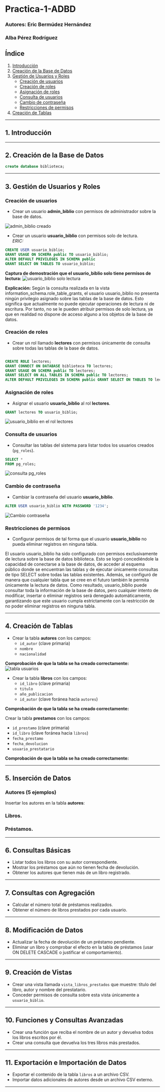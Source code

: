 # Practica-1-ADBD
### Autores: Eric Bermúdez Hernández
###          Alba Pérez Rodríguez


## Índice
1. [Introducción](#introducción)  
2. [Creación de la Base de Datos](#creación-de-la-base-de-datos)  
3. [Gestión de Usuarios y Roles](#gestión-de-usuarios-y-roles)  
   - [Creación de usuarios](#creación-de-usuarios)  
   - [Creación de roles](#creación-de-roles)  
   - [Asignación de roles](#asignación-de-roles)  
   - [Consulta de usuarios](#consulta-de-usuarios)  
   - [Cambio de contraseña](#cambio-de-contraseña)  
   - [Restricciones de permisos](#restricciones-de-permisos)  
4. [Creación de Tablas](#creación-de-tablas)  

---

## 1. Introducción


---


## 2. Creación de la Base de Datos

``` sql
create database biblioteca;
``` 


---


## 3. Gestión de Usuarios y Roles

### Creación de usuarios
- Crear un usuario **admin_biblio** con permisos de administrador sobre la base de datos.  

![admin_biblio creado](img/admin_biblio.png)

- Crear un usuario **usuario_biblio** con permisos solo de lectura.  
*ERIC:*
```sql
CREATE USER usuario_biblio;
GRANT USAGE ON SCHEMA public TO usuario_biblio;
ALTER DEFAULT PRIVILEGES IN SCHEMA public
GRANT SELECT ON TABLES TO usuario_biblio;
``` 

**Captura de demostración que el usuario_biblio solo tiene permisos de lectura:**
![usuario_biblio solo lectura](img/usuario_biblio%20lectura.png)

**Explicación:**
Según la consulta realizada en la vista information_schema.role_table_grants, el usuario usuario_biblio no presenta ningún privilegio asignado sobre las tablas de la base de datos. Esto significa que actualmente no puede ejecutar operaciones de lectura ni de escritura. Por tanto, no se le pueden atribuir permisos de solo lectura, ya que en realidad no dispone de acceso alguno a los objetos de la base de datos.


### Creación de roles
- Crear un rol llamado **lectores** con permisos únicamente de consulta sobre todas las tablas de la base de datos.  

```sql

CREATE ROLE lectores;
GRANT CONNECT ON DATABASE biblioteca TO lectores;
GRANT USAGE ON SCHEMA public TO lectores;
GRANT SELECT ON ALL TABLES IN SCHEMA public TO lectores;
ALTER DEFAULT PRIVILEGES IN SCHEMA public GRANT SELECT ON TABLES TO lectores;

```


### Asignación de roles
- Asignar el usuario **usuario_biblio** al rol **lectores**.  

```sql
GRANT lectores TO usuario_biblio;
```
![usuario_biblio en el rol lectores](img/usuario_biblio%20pertenece%20a%20lectores.png)

### Consulta de usuarios
- Consultar las tablas del sistema para listar todos los usuarios creados (`pg_roles`).  

```sql
SELECT *
FROM pg_roles;

```
![consulta pg_roles](img/consulta_pg_roles.png)

### Cambio de contraseña
- Cambiar la contraseña del usuario **usuario_biblio**.  

```sql
ALTER USER usuario_biblio WITH PASSWORD '1234';

```
![Cambio contraseña](img/Cambio_contrasenia.png)


### Restricciones de permisos
- Configurar permisos de tal forma que el usuario **usuario_biblio** no pueda eliminar registros en ninguna tabla.  

El usuario usuario_biblio ha sido configurado con permisos exclusivamente de lectura sobre la base de datos biblioteca. Esto se logró concediéndole la capacidad de conectarse a la base de datos, de acceder al esquema público donde se encuentran las tablas y de ejecutar únicamente consultas de tipo SELECT sobre todas las tablas existentes. Además, se configuró de manera que cualquier tabla que se cree en el futuro también le permita únicamente la lectura de datos. Como resultado, usuario_biblio puede consultar toda la información de la base de datos, pero cualquier intento de modificar, insertar o eliminar registros será denegado automáticamente, garantizando que este usuario cumpla estrictamente con la restricción de no poder eliminar registros en ninguna tabla.

---

## 4. Creación de Tablas
- Crear la tabla **autores** con los campos:  
  - `id_autor` (clave primaria)  
  - `nombre`  
  - `nacionalidad`  

**Comprobación de que la tabla se ha creado correctamente:**
![tabla usuarios](img/tabla%20usuarios.png)

- Crear la tabla **libros** con los campos:  
  - `id_libro` (clave primaria)  
  - `titulo`  
  - `año_publicacion`  
  - `id_autor` (clave foránea hacia `autores`)  

**Comprobación de que la tabla se ha creado correctamente:**

 Crear la tabla **prestamos** con los campos:  
  - `id_prestamo` (clave primaria)  
  - `id_libro` (clave foránea hacia `libros`)  
  - `fecha_prestamo`  
  - `fecha_devolucion`  
  - `usuario_prestatario`  

**Comprobación de que la tabla se ha creado correctamente:**


--- 

## 5. Inserción de Datos

### Autores (5 ejemplos)
Insertar los autores en la tabla **autores**:

###  Libros.

### Préstamos.

---

## 6. Consultas Básicas

- Listar todos los libros con su autor correspondiente.  
- Mostrar los préstamos que aún no tienen fecha de devolución.  
- Obtener los autores que tienen más de un libro registrado.


---

## 7. Consultas con Agregación

- Calcular el número total de préstamos realizados.  
- Obtener el número de libros prestados por cada usuario.

--- 


## 8. Modificación de Datos

- Actualizar la fecha de devolución de un préstamo pendiente.  
- Eliminar un libro y comprobar el efecto en la tabla de préstamos (usar ON DELETE CASCADE o justificar el comportamiento).

---


## 9. Creación de Vistas

- Crear una vista llamada `vista_libros_prestados` que muestre: título del libro, autor y nombre del prestatario.  
- Conceder permisos de consulta sobre esta vista únicamente a `usuario_biblio`.

---

## 10. Funciones y Consultas Avanzadas

- Crear una función que reciba el nombre de un autor y devuelva todos los libros escritos por él.  
- Crear una consulta que devuelva los tres libros más prestados.

---

## 11. Exportación e Importación de Datos

- Exportar el contenido de la tabla `libros` a un archivo CSV.  
- Importar datos adicionales de autores desde un archivo CSV externo.

---